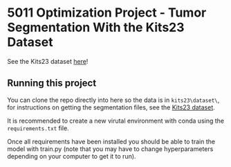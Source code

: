 # 5011 Optimization Project - Tumor Segmentation With the Kits23 Dataset

See the Kits23 dataset [here](https://github.com/neheller/kits23)!

## Running this project
You can clone the repo directly into here so the data is in `kits23\dataset\`, for instructions on getting the segmentation files, see the [Kits23 dataset](https://github.com/neheller/kits23).

It is recommended to create a new virutal environment with conda using the `requirements.txt` file.

Once all requirements have been installed you should be able to train the model with train.py (note that you may have to change hyperparameters depending on your computer to get it to run).